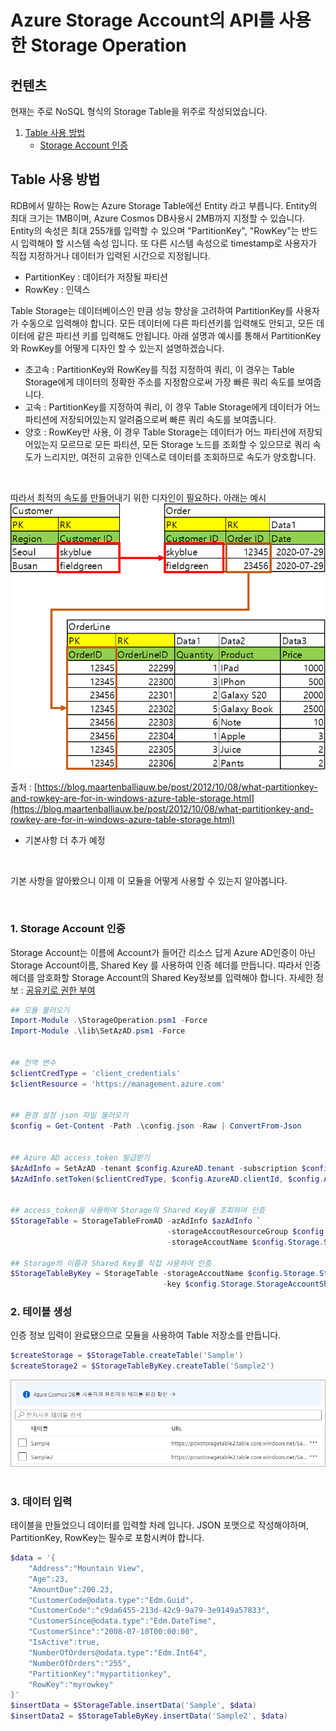 # Azure Storage Account의 API를 사용한 Storage Operation

## 컨텐츠
현재는 주로 NoSQL 형식의 Storage Table을 위주로 작성되었습니다.
1. [Table 사용 방법](#table-%EC%82%AC%EC%9A%A9-%EB%B0%A9%EB%B2%95)
    * [Storage Account 인증](#1-storage-account-%EC%9D%B8%EC%A6%9D)

## Table 사용 방법
RDB에서 말하는 Row는 Azure Storage Table에선 Entity 라고 부릅니다. Entity의 최대 크기는 1MB이며, Azure Cosmos DB사용시 2MB까지 지정할 수 있습니다.
Entity의 속성은 최대 255개를 입력할 수 있으며 "PartitionKey", "RowKey"는 반드시 입력해야 할 시스템 속성 입니다. 또 다른 시스템 속성으로 timestamp로 사용자가 직접 지정하거나 데이터가 입력된 시간으로 지정됩니다.
- PartitionKey : 데이터가 저장될 파티션
- RowKey : 인덱스

Table Storage는 데이터베이스인 만큼 성능 향상을 고려하여 PartitionKey를 사용자가 수동으로 입력해야 합니다. 모든 데이터에 다른 파티션키를 입력해도 안되고, 모든 데이터에 같은 파티션 키를 입력해도 안됩니다. 아래 설명과 예시를 통해서 PartitionKey와 RowKey를 어떻게 디자인 할 수 있는지 설명하겠습니다.
- 초고속 : PartitionKey와 RowKey를 직접 지정하여 쿼리, 이 경우는 Table Storage에게 데이터의 정확한 주소를 지정함으로써 가장 빠른 쿼리 속도를 보여줍니다.
- 고속 : PartitionKey를 지정하여 쿼리, 이 경우 Table Storage에게 데이터가 어느 파티션에 저장되어있는지 알려줌으로써 빠른 쿼리 속도를 보여줍니다.
- 양호 : RowKey만 사용, 이 경우 Table Storage는 데이터가 어느 파티션에 저장되어있는지 모르므로 모든 파티션, 모든 Storage 노드를 조회할 수 있으므로 쿼리 속도가 느리지만, 여전히 고유한 인덱스로 데이터를 조회하므로 속도가 양호합니다.   

<br>

따라서 최적의 속도를 만들어내기 위한 디자인이 필요하다. 아래는 예시   
![테이블 디자인](https://raw.githubusercontent.com/chupark/AzureStorageAccountOperation/master/images/1.%20Table_design.png)   

출처 : [https://blog.maartenballiauw.be/post/2012/10/08/what-partitionkey-and-rowkey-are-for-in-windows-azure-table-storage.html](https://blog.maartenballiauw.be/post/2012/10/08/what-partitionkey-and-rowkey-are-for-in-windows-azure-table-storage.html)   

- 기본사항 더 추가 예정 

<br>

기본 사항을 알아봤으니 이제 이 모듈을 어떻게 사용할 수 있는지 알아봅니다.   

<br>

### 1. Storage Account 인증
Storage Account는 이름에 Account가 들어간 리소스 답게 Azure AD인증이 아닌 Storage Account이름, Shared Key 를 사용하여 인증 헤더를 만듭니다.
따라서 인증 헤더를 암호화할 Storage Account의 Shared Key정보를 입력해야 합니다.
자세한 정보 : [공유키로 권한 부여](https://docs.microsoft.com/ko-kr/rest/api/storageservices/authorize-with-shared-key)

```powershell
## 모듈 불러오기
Import-Module .\StorageOperation.psm1 -Force
Import-Module .\lib\SetAzAD.psm1 -Force


## 전역 변수
$clientCredType = 'client_credentials'
$clientResource = 'https://management.azure.com'


## 환경 설정 json 파일 불러오기
$config = Get-Content -Path .\config.json -Raw | ConvertFrom-Json


## Azure AD access_token 발급받기
$AzAdInfo = SetAzAD -tenant $config.AzureAD.tenant -subscription $config.AzureAD.subscription
$AzAdInfo.setToken($clientCredType, $config.AzureAD.clientId, $config.AzureAD.clientSecret, $clientResource)


## access_token을 사용하여 Storage의 Shared Key를 조회하여 인증
$StorageTable = StorageTableFromAD -azAdInfo $azAdInfo `
                                   -storageAccoutResourceGroup $config.Storage.StorageAccountResourceGroup `
                                   -storageAccoutName $config.Storage.StorageAccountName

## Storage의 이름과 Shared Key를 직접 사용하여 인증
$StorageTableByKey = StorageTable -storageAccoutName $config.Storage.StorageAccountName `
                                  -key $config.Storage.StorageAccountSharedKey
```

### 2. 테이블 생성
인증 정보 입력이 완료됐으므로 모듈을 사용하여 Table 저장소를 만듭니다.

```powershell
$createStorage = $StorageTable.createTable('Sample')
$createStorage2 = $StorageTableByKey.createTable('Sample2')
```


![생성된 테이블](https://raw.githubusercontent.com/chupark/AzureStorageAccountOperation/master/images/2.%20creat_table.png)   
<br>

### 3. 데이터 입력
테이블을 만들었으니 데이터를 입력할 차례 입니다. JSON 포맷으로 작성해야하며, PartitionKey, RowKey는 필수로 포함시켜야 합니다.

```powershell
$data = '{  
    "Address":"Mountain View",
    "Age":23,
    "AmountDue":200.23,
    "CustomerCode@odata.type":"Edm.Guid",
    "CustomerCode":"c9da6455-213d-42c9-9a79-3e9149a57833",
    "CustomerSince@odata.type":"Edm.DateTime",
    "CustomerSince":"2008-07-10T00:00:00",
    "IsActive":true,
    "NumberOfOrders@odata.type":"Edm.Int64",
    "NumberOfOrders":"255",
    "PartitionKey":"mypartitionkey",
    "RowKey":"myrowkey"
}'
$insertData = $StorageTable.insertData('Sample', $data)
$insertData2 = $StorageTableByKey.insertData('Sample2', $data)
```

